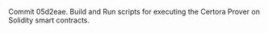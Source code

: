 Commit 05d2eae.                    Build and Run scripts for executing the Certora Prover on Solidity smart contracts.
